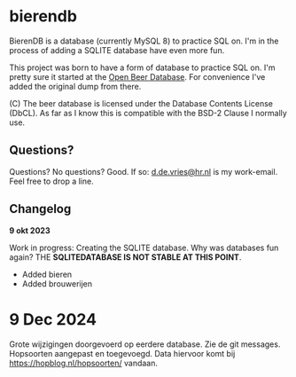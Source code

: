 # bierendb
BierenDB is a database (currently MySQL 8) to practice SQL on. I'm in the process of adding a SQLITE database have even more fun.

This project was born to have a form of database to practice SQL on. I'm pretty sure it started at the [Open Beer Database](https://openbeerdb.com). For convenience I've added the original dump from there.

(C) The beer database is licensed under the Database Contents License (DbCL). As far as I know this is compatible with the BSD-2 Clause I normally use.

## Questions?

Questions? No questions? Good. If so: d.de.vries@hr.nl is my work-email. Feel free to drop a line.



## Changelog

**9 okt 2023**

Work in progress: Creating the SQLITE database. Why was databases fun again? THE **SQLITEDATABASE IS NOT STABLE AT THIS POINT**.

+ Added bieren
+ Added brouwerijen

# 9 Dec 2024

Grote wijzigingen doorgevoerd op eerdere database. Zie de git messages. Hopsoorten aangepast en toegevoegd. Data hiervoor komt bij https://hopblog.nl/hopsoorten/ vandaan. 

